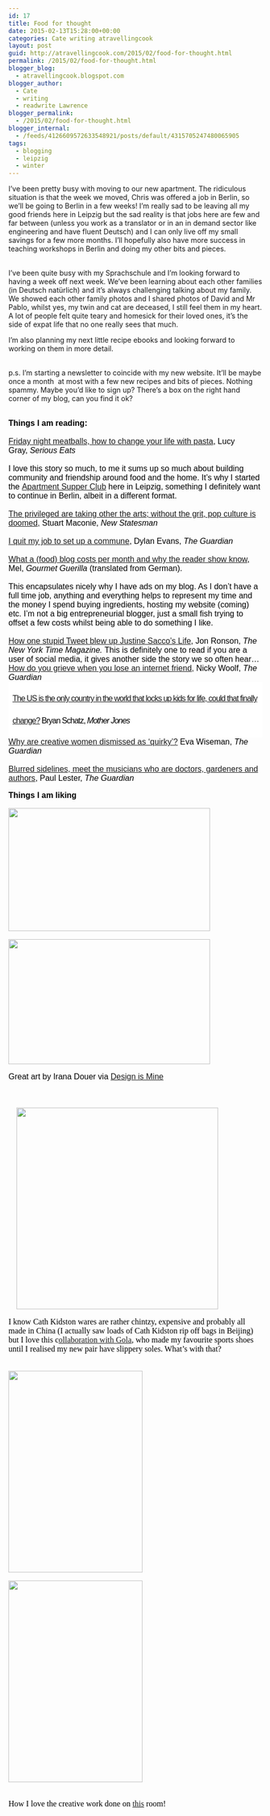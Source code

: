```yaml
---
id: 17
title: Food for thought
date: 2015-02-13T15:28:00+00:00
categories: Cate writing atravellingcook
layout: post
guid: http://atravellingcook.com/2015/02/food-for-thought.html
permalink: /2015/02/food-for-thought.html
blogger_blog:
  - atravellingcook.blogspot.com
blogger_author:
  - Cate
  - writing
  - readwrite Lawrence
blogger_permalink:
  - /2015/02/food-for-thought.html
blogger_internal:
  - /feeds/4126609572633548921/posts/default/4315705247480065905
tags:
  - blogging
  - leipzig
  - winter
---
```


  I&#8217;ve been pretty busy with moving to our new apartment. The ridiculous situation is that the week we moved, Chris was offered a job in Berlin, so we&#8217;ll be going to Berlin in a few weeks! I&#8217;m really sad to be leaving all my good friends here in Leipzig but the sad reality is that jobs here are few and far between (unless you work as a translator or in an in demand sector like engineering and have fluent Deutsch) and I can only live off my small savings for a few more months. I&#8217;ll hopefully also have more success in teaching workshops in Berlin and doing my other bits and pieces.







<b><br /> </b>I&#8217;ve been quite busy with my Sprachschule and I&#8217;m looking forward to having a week off next week. We&#8217;ve been learning about each other families (in Deutsch natürlich) and it&#8217;s always challenging talking about my family. We showed each other family photos and I shared photos of David and Mr Pablo, whilst yes, my twin and cat are deceased, I still feel them in my heart. A lot of people felt quite teary and homesick for their loved ones, it&#8217;s the side of expat life that no one really sees that much.

I&#8217;m also planning my next little recipe ebooks and looking forward to working on them in more detail. 
  
<br /> p.s. I&#8217;m starting a newsletter to coincide with my new website. It&#8217;ll be maybe once a month  at most with a few new recipes and bits of pieces. Nothing spammy. Maybe you&#8217;d like to sign up? There&#8217;s a box on the right hand corner of my blog, can you find it ok? 

<div style="margin-bottom: .0001pt; margin: 0cm;">
  <b><span style="color: black; font-family: Arial; font-size: 12.0pt;"><br /> Things I am reading:</b>


<div style="margin-bottom: .0001pt; margin: 0cm;">
  <span style="color: black; font-family: Arial; font-size: 12.0pt;"><br /> <a href="http://www.seriouseats.com/2014/08/simpler-entertaining-friday-night-dinners-end-loneliness-how-to-build-community-after-having-kids.html">Friday night meatballs, how to change your life with pasta</a>, Lucy Gray, <i>Serious Eats</i>


<div style="-webkit-text-stroke-width: 0px; margin-bottom: .0001pt; margin: 0cm; orphans: auto; text-align: start; widows: auto; word-spacing: 0px;">
  <i><span style="color: black; font-family: Arial; font-size: 12.0pt;"><br /> </i><span style="color: black; font-family: Arial; font-size: 12.0pt;">I love this story so much, to me it sums up so much about building community and friendship around food and the home. It&#8217;s why I started the <a href="https://www.facebook.com/apartmentsupperclubleipzig">Apartment Supper Club</a> here in Leipzig, something I definitely want to continue in Berlin, albeit in a different format. 


<div style="-webkit-text-stroke-width: 0px; margin-bottom: .0001pt; margin: 0cm; orphans: auto; text-align: start; widows: auto; word-spacing: 0px;">
  <span style="color: black; font-family: Arial; font-size: 12.0pt;"><br /> <a href="http://www.newstatesman.com/culture/2015/01/privileged-are-taking-over-arts-without-grit-pop-culture-doomed">The privileged are taking other the arts; without the grit, pop culture is doomed,</a> Stuart Maconie, <i>New Statesman</i>


<div style="-webkit-text-stroke-width: 0px; margin-bottom: .0001pt; margin: 0cm; orphans: auto; text-align: start; widows: auto; word-spacing: 0px;">
  <i><span style="color: black; font-family: Arial; font-size: 12.0pt;"><br /> </i><span style="color: black; font-family: Arial; font-size: 12.0pt;"><a href="http://www.theguardian.com/society/2015/jan/31/i-quit-my-job-to-set-up-commune">I quit my job to set up a commune</a>, Dylan Evans, <i>The Guardian</i>


<div style="-webkit-text-stroke-width: 0px; margin-bottom: .0001pt; margin: 0cm; orphans: auto; text-align: start; widows: auto; word-spacing: 0px;">
  <i><span style="color: black; font-family: Arial; font-size: 12.0pt;"><br /> </i><span style="color: black; font-family: Arial; font-size: 12.0pt;"><a href="http://www.gourmetguerilla.de/2015/02/ein-blog-im-monat-kostet-und-warum-die-leser-das-wissen-sollten/">What a (food) blog costs per month and why the reader show know</a>, Mel, <i>Gourmet Guerilla </i>(translated from German). 


<div style="-webkit-text-stroke-width: 0px; margin-bottom: .0001pt; margin: 0cm; orphans: auto; text-align: start; widows: auto; word-spacing: 0px;">
  <span style="color: black; font-family: Arial; font-size: 12.0pt;"><br /> This encapsulates nicely why I have ads on my blog. As I don&#8217;t have a full time job, anything and everything helps to represent my time and the money I spend buying ingredients, hosting my website (coming) etc. I&#8217;m not a big entrepreneurial blogger, just a small fish trying to offset a few costs whilst being able to do something I like. 


<div style="-webkit-text-stroke-width: 0px; margin-bottom: .0001pt; margin: 0cm; orphans: auto; text-align: start; widows: auto; word-spacing: 0px;">
  <span style="color: black; font-family: Arial; font-size: 12.0pt;"><a href="http://www.nytimes.com/2015/02/15/magazine/how-one-stupid-tweet-ruined-justine-saccos-life.html?_r=2"><br /> </a><a href="http://www.nytimes.com/2015/02/15/magazine/how-one-stupid-tweet-ruined-justine-saccos-life.html?_r=2">How one stupid Tweet blew up Justine Sacco&#8217;s Life</a>, Jon Ronson, <i>The New York Time Magazine.</i> This is definitely one to read if you are a user of social media, it gives another side the story we so often hear&#8230;


<div style="-webkit-text-stroke-width: 0px; margin-bottom: .0001pt; margin: 0cm; orphans: auto; text-align: start; widows: auto; word-spacing: 0px;">


<div style="-webkit-text-stroke-width: 0px; orphans: auto; text-align: start; widows: auto; word-spacing: 0px;">
  <span style="color: black; font-family: Arial;"><a href="http://www.theguardian.com/commentisfree/2015/feb/01/how-do-you-grieve-when-you-lose-an-internet-friend">How do you grieve when you lose an internet friend,</a> Nicky Woolf, <i>The Guardian</i>


<h1 style="background: #ffffff; border: 0px; clear: both; color: #424242; display: table-cell; font-weight: normal; letter-spacing: -1px; line-height: 44px; margin: 0px; padding: 11px 8px; vertical-align: middle; width: 595px;">
  <span style="color: black; font-family: Arial; font-size: 12.0pt; mso-fareast-font-family: 'Times New Roman';"><span style="font-weight: normal;"><a href="http://www.motherjones.com/politics/2015/02/us-only-country-lock-children-life-sentences">The US is the only country in the world that locks up kids for life, could that finally change?</a> Bryan Schatz, <i>Mother Jones</i>
</h1>

<div style="-webkit-text-stroke-width: 0px; margin-bottom: .0001pt; margin: 0cm; orphans: auto; text-align: start; widows: auto; word-spacing: 0px;">
  <span style="color: black; font-family: Arial; font-size: 12.0pt;"><a href="http://www.theguardian.com/lifeandstyle/2015/feb/08/killer-word-quirky-eva-wiseman">Why are creative women dismissed as &#8216;quirky&#8217;?</a> Eva Wiseman,<i> </i><i>The Guardian</i>


<!-- [if gte mso 9]><xml> <o:OfficeDocumentSettings>  <o:AllowPNG/> </o:OfficeDocumentSettings></xml><![endif]-->

<!-- [if gte mso 9]><xml> <w:WordDocument>  <w:View>Normal</w:View>  <w:Zoom>0</w:Zoom>  <w:TrackMoves/>  <w:TrackFormatting/>  <w:PunctuationKerning/>  <w:ValidateAgainstSchemas/>  <w:SaveIfXMLInval>false</w:SaveIfXMLInvalid>  <w:IgnoreMixedContent>false</w:IgnoreMixedContent>  <w:AlwaysShowPlaceholderText>false</w:AlwaysShowPlaceholderText>  <w:DoNotPromoteQF/>  <w:LidThemeOther>EN-US</w:LidThemeOther>  <w:LidThemeAsian>JA</w:LidThemeAsian>  <w:LidThemeComplexScript>X-NONE</w:LidThemeComplexScript>  <w:Compatibility>   <w:BreakWrappedTables/>   <w:SnapToGridInCell/>   <w:WrapTextWithPunct/>   <w:UseAsianBreakRules/>   <w:DontGrowAutofit/>   <w:SplitPgBreakAndParaMark/>   <w:EnableOpenTypeKerning/>   <w:DontFlipMirrorIndents/>   <w:OverrideTableStyleHps/>   <w:UseFELayout/>  </w:Compatibility>  <m:mathPr>   <m:mathFont m:val="Cambria Math"/>   <m:brkBin m:val="before"/>   <m:brkBinSub m:val="&#45;-"/>   <m:smallFrac m:val="off"/>   <m:dispDef/>   <m:lMargin m:val="0"/>   <m:rMargin m:val="0"/>   <m:defJc m:val="centerGroup"/>   <m:wrapIndent m:val="1440"/>   <m:intLim m:val="subSup"/>   <m:naryLim m:val="undOvr"/>  </m:mathPr></w:WordDocument></xml><![endif]-->

<!-- [if gte mso 9]><xml> <w:LatentStyles DefLockedState="false" DefUnhideWhenUsed="true"   DefSemiHidden="true" DefQFormat="false" DefPriority="99"   LatentStyleCount="276">  <w:LsdException Locked="false" Priority="0" SemiHidden="false"    UnhideWhenUsed="false" QFormat="true" Name="Normal"/>  <w:LsdException Locked="false" Priority="9" SemiHidden="false"    UnhideWhenUsed="false" QFormat="true" Name="heading 1"/>  <w:LsdException Locked="false" Priority="9" QFormat="true" Name="heading 2"/>  <w:LsdException Locked="false" Priority="9" QFormat="true" Name="heading 3"/>  <w:LsdException Locked="false" Priority="9" QFormat="true" Name="heading 4"/>  <w:LsdException Locked="false" Priority="9" QFormat="true" Name="heading 5"/>  <w:LsdException Locked="false" Priority="9" QFormat="true" Name="heading 6"/>  <w:LsdException Locked="false" Priority="9" QFormat="true" Name="heading 7"/>  <w:LsdException Locked="false" Priority="9" QFormat="true" Name="heading 8"/>  <w:LsdException Locked="false" Priority="9" QFormat="true" Name="heading 9"/>  <w:LsdException Locked="false" Priority="39" Name="toc 1"/>  <w:LsdException Locked="false" Priority="39" Name="toc 2"/>  <w:LsdException Locked="false" Priority="39" Name="toc 3"/>  <w:LsdException Locked="false" Priority="39" Name="toc 4"/>  <w:LsdException Locked="false" Priority="39" Name="toc 5"/>  <w:LsdException Locked="false" Priority="39" Name="toc 6"/>  <w:LsdException Locked="false" Priority="39" Name="toc 7"/>  <w:LsdException Locked="false" Priority="39" Name="toc 8"/>  <w:LsdException Locked="false" Priority="39" Name="toc 9"/>  <w:LsdException Locked="false" Priority="35" QFormat="true" Name="caption"/>  <w:LsdException Locked="false" Priority="10" SemiHidden="false"    UnhideWhenUsed="false" QFormat="true" Name="Title"/>  <w:LsdException Locked="false" Priority="1" Name="Default Paragraph Font"/>  <w:LsdException Locked="false" Priority="11" SemiHidden="false"    UnhideWhenUsed="false" QFormat="true" Name="Subtitle"/>  <w:LsdException Locked="false" Priority="22" SemiHidden="false"    UnhideWhenUsed="false" QFormat="true" Name="Strong"/>  <w:LsdException Locked="false" Priority="20" SemiHidden="false"    UnhideWhenUsed="false" QFormat="true" Name="Emphasis"/>  <w:LsdException Locked="false" Priority="59" SemiHidden="false"    UnhideWhenUsed="false" Name="Table Grid"/>  <w:LsdException Locked="false" UnhideWhenUsed="false" Name="Placeholder Text"/>  <w:LsdException Locked="false" Priority="1" SemiHidden="false"    UnhideWhenUsed="false" QFormat="true" Name="No Spacing"/>  <w:LsdException Locked="false" Priority="60" SemiHidden="false"    UnhideWhenUsed="false" Name="Light Shading"/>  <w:LsdException Locked="false" Priority="61" SemiHidden="false"    UnhideWhenUsed="false" Name="Light List"/>  <w:LsdException Locked="false" Priority="62" SemiHidden="false"    UnhideWhenUsed="false" Name="Light Grid"/>  <w:LsdException Locked="false" Priority="63" SemiHidden="false"    UnhideWhenUsed="false" Name="Medium Shading 1"/>  <w:LsdException Locked="false" Priority="64" SemiHidden="false"    UnhideWhenUsed="false" Name="Medium Shading 2"/>  <w:LsdException Locked="false" Priority="65" SemiHidden="false"    UnhideWhenUsed="false" Name="Medium List 1"/>  <w:LsdException Locked="false" Priority="66" SemiHidden="false"    UnhideWhenUsed="false" Name="Medium List 2"/>  <w:LsdException Locked="false" Priority="67" SemiHidden="false"    UnhideWhenUsed="false" Name="Medium Grid 1"/>  <w:LsdException Locked="false" Priority="68" SemiHidden="false"    UnhideWhenUsed="false" Name="Medium Grid 2"/>  <w:LsdException Locked="false" Priority="69" SemiHidden="false"    UnhideWhenUsed="false" Name="Medium Grid 3"/>  <w:LsdException Locked="false" Priority="70" SemiHidden="false"    UnhideWhenUsed="false" Name="Dark List"/>  <w:LsdException Locked="false" Priority="71" SemiHidden="false"    UnhideWhenUsed="false" Name="Colorful Shading"/>  <w:LsdException Locked="false" Priority="72" SemiHidden="false"    UnhideWhenUsed="false" Name="Colorful List"/>  <w:LsdException Locked="false" Priority="73" SemiHidden="false"    UnhideWhenUsed="false" Name="Colorful Grid"/>  <w:LsdException Locked="false" Priority="60" SemiHidden="false"    UnhideWhenUsed="false" Name="Light Shading Accent 1"/>  <w:LsdException Locked="false" Priority="61" SemiHidden="false"    UnhideWhenUsed="false" Name="Light List Accent 1"/>  <w:LsdException Locked="false" Priority="62" SemiHidden="false"    UnhideWhenUsed="false" Name="Light Grid Accent 1"/>  <w:LsdException Locked="false" Priority="63" SemiHidden="false"    UnhideWhenUsed="false" Name="Medium Shading 1 Accent 1"/>  <w:LsdException Locked="false" Priority="64" SemiHidden="false"    UnhideWhenUsed="false" Name="Medium Shading 2 Accent 1"/>  <w:LsdException Locked="false" Priority="65" SemiHidden="false"    UnhideWhenUsed="false" Name="Medium List 1 Accent 1"/>  <w:LsdException Locked="false" UnhideWhenUsed="false" Name="Revision"/>  <w:LsdException Locked="false" Priority="34" SemiHidden="false"    UnhideWhenUsed="false" QFormat="true" Name="List Paragraph"/>  <w:LsdException Locked="false" Priority="29" SemiHidden="false"    UnhideWhenUsed="false" QFormat="true" Name="Quote"/>  <w:LsdException Locked="false" Priority="30" SemiHidden="false"    UnhideWhenUsed="false" QFormat="true" Name="Intense Quote"/>  <w:LsdException Locked="false" Priority="66" SemiHidden="false"    UnhideWhenUsed="false" Name="Medium List 2 Accent 1"/>  <w:LsdException Locked="false" Priority="67" SemiHidden="false"    UnhideWhenUsed="false" Name="Medium Grid 1 Accent 1"/>  <w:LsdException Locked="false" Priority="68" SemiHidden="false"    UnhideWhenUsed="false" Name="Medium Grid 2 Accent 1"/>  <w:LsdException Locked="false" Priority="69" SemiHidden="false"    UnhideWhenUsed="false" Name="Medium Grid 3 Accent 1"/>  <w:LsdException Locked="false" Priority="70" SemiHidden="false"    UnhideWhenUsed="false" Name="Dark List Accent 1"/>  <w:LsdException Locked="false" Priority="71" SemiHidden="false"    UnhideWhenUsed="false" Name="Colorful Shading Accent 1"/>  <w:LsdException Locked="false" Priority="72" SemiHidden="false"    UnhideWhenUsed="false" Name="Colorful List Accent 1"/>  <w:LsdException Locked="false" Priority="73" SemiHidden="false"    UnhideWhenUsed="false" Name="Colorful Grid Accent 1"/>  <w:LsdException Locked="false" Priority="60" SemiHidden="false"    UnhideWhenUsed="false" Name="Light Shading Accent 2"/>  <w:LsdException Locked="false" Priority="61" SemiHidden="false"    UnhideWhenUsed="false" Name="Light List Accent 2"/>  <w:LsdException Locked="false" Priority="62" SemiHidden="false"    UnhideWhenUsed="false" Name="Light Grid Accent 2"/>  <w:LsdException Locked="false" Priority="63" SemiHidden="false"    UnhideWhenUsed="false" Name="Medium Shading 1 Accent 2"/>  <w:LsdException Locked="false" Priority="64" SemiHidden="false"    UnhideWhenUsed="false" Name="Medium Shading 2 Accent 2"/>  <w:LsdException Locked="false" Priority="65" SemiHidden="false"    UnhideWhenUsed="false" Name="Medium List 1 Accent 2"/>  <w:LsdException Locked="false" Priority="66" SemiHidden="false"    UnhideWhenUsed="false" Name="Medium List 2 Accent 2"/>  <w:LsdException Locked="false" Priority="67" SemiHidden="false"    UnhideWhenUsed="false" Name="Medium Grid 1 Accent 2"/>  <w:LsdException Locked="false" Priority="68" SemiHidden="false"    UnhideWhenUsed="false" Name="Medium Grid 2 Accent 2"/>  <w:LsdException Locked="false" Priority="69" SemiHidden="false"    UnhideWhenUsed="false" Name="Medium Grid 3 Accent 2"/>  <w:LsdException Locked="false" Priority="70" SemiHidden="false"    UnhideWhenUsed="false" Name="Dark List Accent 2"/>  <w:LsdException Locked="false" Priority="71" SemiHidden="false"    UnhideWhenUsed="false" Name="Colorful Shading Accent 2"/>  <w:LsdException Locked="false" Priority="72" SemiHidden="false"    UnhideWhenUsed="false" Name="Colorful List Accent 2"/>  <w:LsdException Locked="false" Priority="73" SemiHidden="false"    UnhideWhenUsed="false" Name="Colorful Grid Accent 2"/>  <w:LsdException Locked="false" Priority="60" SemiHidden="false"    UnhideWhenUsed="false" Name="Light Shading Accent 3"/>  <w:LsdException Locked="false" Priority="61" SemiHidden="false"    UnhideWhenUsed="false" Name="Light List Accent 3"/>  <w:LsdException Locked="false" Priority="62" SemiHidden="false"    UnhideWhenUsed="false" Name="Light Grid Accent 3"/>  <w:LsdException Locked="false" Priority="63" SemiHidden="false"    UnhideWhenUsed="false" Name="Medium Shading 1 Accent 3"/>  <w:LsdException Locked="false" Priority="64" SemiHidden="false"    UnhideWhenUsed="false" Name="Medium Shading 2 Accent 3"/>  <w:LsdException Locked="false" Priority="65" SemiHidden="false"    UnhideWhenUsed="false" Name="Medium List 1 Accent 3"/>  <w:LsdException Locked="false" Priority="66" SemiHidden="false"    UnhideWhenUsed="false" Name="Medium List 2 Accent 3"/>  <w:LsdException Locked="false" Priority="67" SemiHidden="false"    UnhideWhenUsed="false" Name="Medium Grid 1 Accent 3"/>  <w:LsdException Locked="false" Priority="68" SemiHidden="false"    UnhideWhenUsed="false" Name="Medium Grid 2 Accent 3"/>  <w:LsdException Locked="false" Priority="69" SemiHidden="false"    UnhideWhenUsed="false" Name="Medium Grid 3 Accent 3"/>  <w:LsdException Locked="false" Priority="70" SemiHidden="false"    UnhideWhenUsed="false" Name="Dark List Accent 3"/>  <w:LsdException Locked="false" Priority="71" SemiHidden="false"    UnhideWhenUsed="false" Name="Colorful Shading Accent 3"/>  <w:LsdException Locked="false" Priority="72" SemiHidden="false"    UnhideWhenUsed="false" Name="Colorful List Accent 3"/>  <w:LsdException Locked="false" Priority="73" SemiHidden="false"    UnhideWhenUsed="false" Name="Colorful Grid Accent 3"/>  <w:LsdException Locked="false" Priority="60" SemiHidden="false"    UnhideWhenUsed="false" Name="Light Shading Accent 4"/>  <w:LsdException Locked="false" Priority="61" SemiHidden="false"    UnhideWhenUsed="false" Name="Light List Accent 4"/>  <w:LsdException Locked="false" Priority="62" SemiHidden="false"    UnhideWhenUsed="false" Name="Light Grid Accent 4"/>  <w:LsdException Locked="false" Priority="63" SemiHidden="false"    UnhideWhenUsed="false" Name="Medium Shading 1 Accent 4"/>  <w:LsdException Locked="false" Priority="64" SemiHidden="false"    UnhideWhenUsed="false" Name="Medium Shading 2 Accent 4"/>  <w:LsdException Locked="false" Priority="65" SemiHidden="false"    UnhideWhenUsed="false" Name="Medium List 1 Accent 4"/>  <w:LsdException Locked="false" Priority="66" SemiHidden="false"    UnhideWhenUsed="false" Name="Medium List 2 Accent 4"/>  <w:LsdException Locked="false" Priority="67" SemiHidden="false"    UnhideWhenUsed="false" Name="Medium Grid 1 Accent 4"/>  <w:LsdException Locked="false" Priority="68" SemiHidden="false"    UnhideWhenUsed="false" Name="Medium Grid 2 Accent 4"/>  <w:LsdException Locked="false" Priority="69" SemiHidden="false"    UnhideWhenUsed="false" Name="Medium Grid 3 Accent 4"/>  <w:LsdException Locked="false" Priority="70" SemiHidden="false"    UnhideWhenUsed="false" Name="Dark List Accent 4"/>  <w:LsdException Locked="false" Priority="71" SemiHidden="false"    UnhideWhenUsed="false" Name="Colorful Shading Accent 4"/>  <w:LsdException Locked="false" Priority="72" SemiHidden="false"    UnhideWhenUsed="false" Name="Colorful List Accent 4"/>  <w:LsdException Locked="false" Priority="73" SemiHidden="false"    UnhideWhenUsed="false" Name="Colorful Grid Accent 4"/>  <w:LsdException Locked="false" Priority="60" SemiHidden="false"    UnhideWhenUsed="false" Name="Light Shading Accent 5"/>  <w:LsdException Locked="false" Priority="61" SemiHidden="false"    UnhideWhenUsed="false" Name="Light List Accent 5"/>  <w:LsdException Locked="false" Priority="62" SemiHidden="false"    UnhideWhenUsed="false" Name="Light Grid Accent 5"/>  <w:LsdException Locked="false" Priority="63" SemiHidden="false"    UnhideWhenUsed="false" Name="Medium Shading 1 Accent 5"/>  <w:LsdException Locked="false" Priority="64" SemiHidden="false"    UnhideWhenUsed="false" Name="Medium Shading 2 Accent 5"/>  <w:LsdException Locked="false" Priority="65" SemiHidden="false"    UnhideWhenUsed="false" Name="Medium List 1 Accent 5"/>  <w:LsdException Locked="false" Priority="66" SemiHidden="false"    UnhideWhenUsed="false" Name="Medium List 2 Accent 5"/>  <w:LsdException Locked="false" Priority="67" SemiHidden="false"    UnhideWhenUsed="false" Name="Medium Grid 1 Accent 5"/>  <w:LsdException Locked="false" Priority="68" SemiHidden="false"    UnhideWhenUsed="false" Name="Medium Grid 2 Accent 5"/>  <w:LsdException Locked="false" Priority="69" SemiHidden="false"    UnhideWhenUsed="false" Name="Medium Grid 3 Accent 5"/>  <w:LsdException Locked="false" Priority="70" SemiHidden="false"    UnhideWhenUsed="false" Name="Dark List Accent 5"/>  <w:LsdException Locked="false" Priority="71" SemiHidden="false"    UnhideWhenUsed="false" Name="Colorful Shading Accent 5"/>  <w:LsdException Locked="false" Priority="72" SemiHidden="false"    UnhideWhenUsed="false" Name="Colorful List Accent 5"/>  <w:LsdException Locked="false" Priority="73" SemiHidden="false"    UnhideWhenUsed="false" Name="Colorful Grid Accent 5"/>  <w:LsdException Locked="false" Priority="60" SemiHidden="false"    UnhideWhenUsed="false" Name="Light Shading Accent 6"/>  <w:LsdException Locked="false" Priority="61" SemiHidden="false"    UnhideWhenUsed="false" Name="Light List Accent 6"/>  <w:LsdException Locked="false" Priority="62" SemiHidden="false"    UnhideWhenUsed="false" Name="Light Grid Accent 6"/>  <w:LsdException Locked="false" Priority="63" SemiHidden="false"    UnhideWhenUsed="false" Name="Medium Shading 1 Accent 6"/>  <w:LsdException Locked="false" Priority="64" SemiHidden="false"    UnhideWhenUsed="false" Name="Medium Shading 2 Accent 6"/>  <w:LsdException Locked="false" Priority="65" SemiHidden="false"    UnhideWhenUsed="false" Name="Medium List 1 Accent 6"/>  <w:LsdException Locked="false" Priority="66" SemiHidden="false"    UnhideWhenUsed="false" Name="Medium List 2 Accent 6"/>  <w:LsdException Locked="false" Priority="67" SemiHidden="false"    UnhideWhenUsed="false" Name="Medium Grid 1 Accent 6"/>  <w:LsdException Locked="false" Priority="68" SemiHidden="false"    UnhideWhenUsed="false" Name="Medium Grid 2 Accent 6"/>  <w:LsdException Locked="false" Priority="69" SemiHidden="false"    UnhideWhenUsed="false" Name="Medium Grid 3 Accent 6"/>  <w:LsdException Locked="false" Priority="70" SemiHidden="false"    UnhideWhenUsed="false" Name="Dark List Accent 6"/>  <w:LsdException Locked="false" Priority="71" SemiHidden="false"    UnhideWhenUsed="false" Name="Colorful Shading Accent 6"/>  <w:LsdException Locked="false" Priority="72" SemiHidden="false"    UnhideWhenUsed="false" Name="Colorful List Accent 6"/>  <w:LsdException Locked="false" Priority="73" SemiHidden="false"    UnhideWhenUsed="false" Name="Colorful Grid Accent 6"/>  <w:LsdException Locked="false" Priority="19" SemiHidden="false"    UnhideWhenUsed="false" QFormat="true" Name="Subtle Emphasis"/>  <w:LsdException Locked="false" Priority="21" SemiHidden="false"    UnhideWhenUsed="false" QFormat="true" Name="Intense Emphasis"/>  <w:LsdException Locked="false" Priority="31" SemiHidden="false"    UnhideWhenUsed="false" QFormat="true" Name="Subtle Reference"/>  <w:LsdException Locked="false" Priority="32" SemiHidden="false"    UnhideWhenUsed="false" QFormat="true" Name="Intense Reference"/>  <w:LsdException Locked="false" Priority="33" SemiHidden="false"    UnhideWhenUsed="false" QFormat="true" Name="Book Title"/>  <w:LsdException Locked="false" Priority="37" Name="Bibliography"/>  <w:LsdException Locked="false" Priority="39" QFormat="true" Name="TOC Heading"/> </w:LatentStyles></xml><![endif]-->

<!-- [if gte mso 10]><![endif]-->

<!--StartFragment-->

<!--EndFragment-->

<div style="-webkit-text-stroke-width: 0px; margin-bottom: .0001pt; margin: 0cm; orphans: auto; text-align: start; widows: auto; word-spacing: 0px;">
  <i><span style="color: black; font-family: Arial; font-size: 12.0pt;"><a href="http://www.theguardian.com/music/2015/feb/12/musicians-doctors-gardeners-authors"><br /> </a></i><span style="color: black; font-family: Arial; font-size: 12.0pt;"><a href="http://www.theguardian.com/music/2015/feb/12/musicians-doctors-gardeners-authors">Blurred sidelines, meet the musicians who are doctors, gardeners and authors</a>, Paul Lester, <i>The Guardian</i>





**Things I am liking**


  <a  href="http://3.bp.blogspot.com/-iW0xBvM9P-4/VN37GmlynuI/AAAAAAAAKoQ/UoKDfY4BDDc/s1600/irena4.jpg"><img src="http://3.bp.blogspot.com/-iW0xBvM9P-4/VN37GmlynuI/AAAAAAAAKoQ/UoKDfY4BDDc/s1600/irena4.jpg" alt="" width="400" height="244" border="0" /></a>






  <a  href="http://4.bp.blogspot.com/-Sa0Nn53TEYQ/VN37RsryTnI/AAAAAAAAKoY/9CrXdyVNmQ0/s1600/irena1.jpg"><img src="http://4.bp.blogspot.com/-Sa0Nn53TEYQ/VN37RsryTnI/AAAAAAAAKoY/9CrXdyVNmQ0/s1600/irena1.jpg" alt="" width="400" height="248" border="0" /></a>


Great art by Irana Douer via <a href="http://designismine.blogspot.de/2015/02/see-irana-douer.html">Design is Mine</a> 
  
<br /> <span style="font-family: Arial, Helvetica, sans-serif; margin-left: 1em; margin-right: 1em; text-align: center;">                       <a style="margin-left: 1em; margin-right: 1em; text-align: center;" href="http://2.bp.blogspot.com/-gT64E1nFhAE/VN4Au0-mEtI/AAAAAAAAKo4/gcxwPDeEH8s/s1600/480130_2.jpg"><img src="http://2.bp.blogspot.com/-gT64E1nFhAE/VN4Au0-mEtI/AAAAAAAAKo4/gcxwPDeEH8s/s1600/480130_2.jpg" alt="" width="400" height="400" border="0" /></a>

<div style="-webkit-text-stroke-width: 0px; color: black; font-family: Times; font-size: medium; font-style: normal; font-variant: normal; font-weight: normal; letter-spacing: normal; line-height: normal; margin: 0px; orphans: auto; text-align: start; text-indent: 0px; text-transform: none; white-space: normal; widows: auto; word-spacing: 0px;">


<div style="-webkit-text-stroke-width: 0px; clear: both; color: black; font-family: Times; font-size: medium; font-style: normal; font-variant: normal; font-weight: normal; letter-spacing: normal; line-height: normal; margin: 0px; orphans: auto; text-align: left; text-indent: 0px; text-transform: none; white-space: normal; widows: auto; word-spacing: 0px;">
  I know Cath Kidston wares are rather chintzy, expensive and probably all made in China (I actually saw loads of Cath Kidston rip off bags in Beijing) but I love this c<a href="http://www.cathkidston.com/fcs/content/ss15/golaxcathkidston/">ollaboration with Gola</a>, who made my favourite sports shoes until I realised my new pair have slippery soles. What&#8217;s with that? 


<div style="-webkit-text-stroke-width: 0px; clear: both; color: black; font-family: Times; font-size: medium; font-style: normal; font-variant: normal; font-weight: normal; letter-spacing: normal; line-height: normal; margin: 0px; orphans: auto; text-align: left; text-indent: 0px; text-transform: none; white-space: normal; widows: auto; word-spacing: 0px;">
   



  <a  href="http://4.bp.blogspot.com/-DmD9Nb9Qswg/VN4HbHaSETI/AAAAAAAAKpQ/IUyJvV_S1QQ/s1600/fighouse2.jpg"><img src="http://4.bp.blogspot.com/-DmD9Nb9Qswg/VN4HbHaSETI/AAAAAAAAKpQ/IUyJvV_S1QQ/s1600/fighouse2.jpg" alt="" width="266" height="400" border="0" /></a>









  <a  href="http://3.bp.blogspot.com/-vZ8AJavscx0/VN4HbB-wBFI/AAAAAAAAKpM/n5bp3naMEsI/s1600/fighouse6.jpg"><img src="http://3.bp.blogspot.com/-vZ8AJavscx0/VN4HbB-wBFI/AAAAAAAAKpM/n5bp3naMEsI/s1600/fighouse6.jpg" alt="" width="266" height="400" border="0" /></a>


<b><br /> </b>How I love the creative work done on <a href="http://stylebyemilyhenderson.com/blog/the-fig-house-lounge-before-after/">this</a> room! 
  
<b><br /> </b>